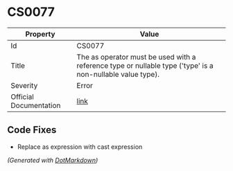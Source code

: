 # CS0077

| Property               | Value                                                                                                          |
| ---------------------- | -------------------------------------------------------------------------------------------------------------- |
| Id                     | CS0077                                                                                                         |
| Title                  | The as operator must be used with a reference type or nullable type \('type' is a non\-nullable value type\)\. |
| Severity               | Error                                                                                                          |
| Official Documentation | [link](http://docs.microsoft.com/en-us/dotnet/csharp/misc/cs0077)                                              |

## Code Fixes

* Replace as expression with cast expression

*\(Generated with [DotMarkdown](http://github.com/JosefPihrt/DotMarkdown)\)*